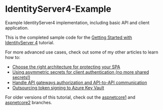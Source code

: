 # IdentityServer4-Example
Example IdentityServer4 implementation, including basic API and client application.

This is the completed sample code for the [Getting Started with IdentityServer 4](https://www.scottbrady91.com/Identity-Server/Getting-Started-with-IdentityServer-4) tutorial.

For more advanced use cases, check out some of my other articles to learn how to:
- [Choose the right architecture for protecting your SPA](https://www.scottbrady91.com/OAuth/Cheat-Sheet-OAuth-for-Browser-Based-Applications)
- [Using asymmetric secrets for client authentication (no more shared secrets!)](https://www.scottbrady91.com/OAuth/Removing-Shared-Secrets-for-OAuth-Client-Authentication)
- [Handle API gateways authorization and API-to-API communication](https://www.scottbrady91.com/OAuth/Delegation-Patterns-for-OAuth-20)
- [Outsourcing token signing to Azure Key Vault](https://www.scottbrady91.com/Identity-Server/Outsourcing-IdentityServer4-Token-Signing-to-Azure-Key-Vault)

For older versions of this tutorial, check out the [aspnetcore1](https://github.com/scottbrady91/IdentityServer4-Example/tree/aspnetcore1) and [aspnetcore2](https://github.com/scottbrady91/IdentityServer4-Example/tree/aspnetcore2) branches.
